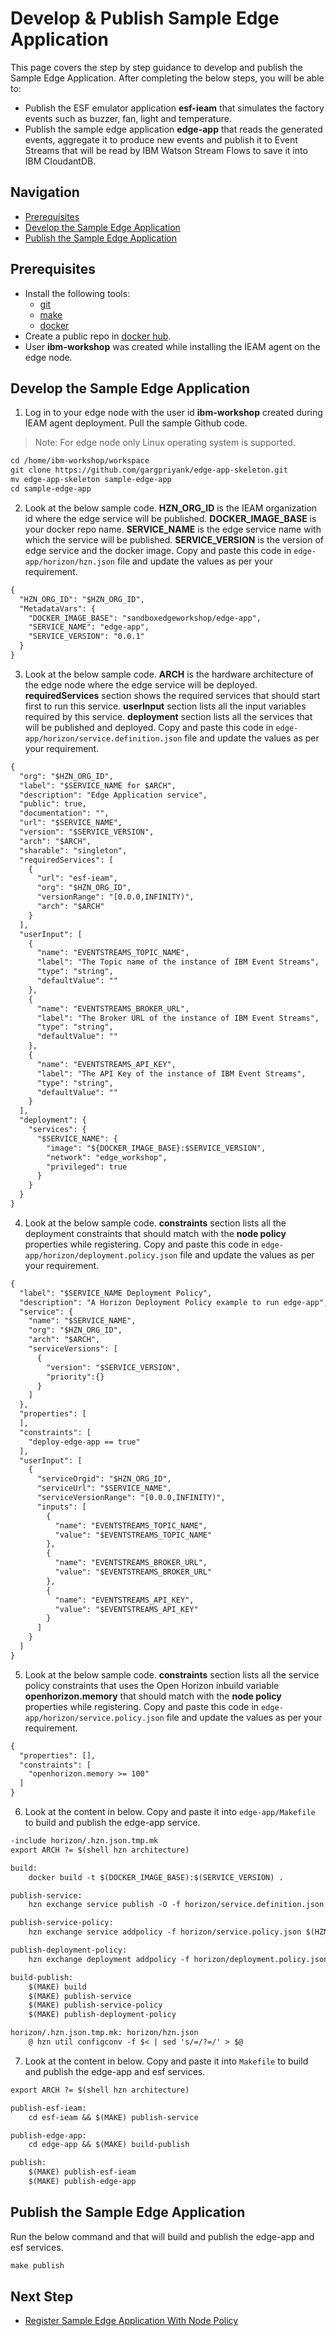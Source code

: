 # Develop & Publish Sample Edge Application

This page covers the step by step guidance to develop and publish the Sample Edge Application. After completing the below steps, you will be able to:
- Publish the ESF emulator application **esf-ieam** that simulates the factory events such as buzzer, fan, light and temperature.
- Publish the sample edge application **edge-app** that reads the generated events, aggregate it to produce new events and publish it to Event
  Streams that will be read by IBM Watson Stream Flows to save it into IBM CloudantDB.

## Navigation

- [Prerequisites](#prerequisites)
- [Develop the Sample Edge Application](#develop-the-sample-edge-application)
- [Publish the Sample Edge Application](#publish-the-sample-edge-application)

## Prerequisites

- Install the following tools:
    - [git](https://git-scm.com/book/en/v2/Getting-Started-Installing-Git)
    - [make](https://www.gnu.org/software/make/)
    - [docker](https://www.ibm.com/links?url=https%3A%2F%2Fdocs.docker.com%2Fget-docker%2F)
- Create a public repo in [docker hub](https://hub.docker.com/).
- User **ibm-workshop** was created while installing the IEAM agent on the edge node.

## Develop the Sample Edge Application

1) Log in to your edge node with the user id **ibm-workshop** created during IEAM agent deployment. Pull the sample Github code.

> Note: For edge node only Linux operating system is supported.

```markdown
cd /home/ibm-workshop/workspace
git clone https://github.com/gargpriyank/edge-app-skeleton.git
mv edge-app-skeleton sample-edge-app
cd sample-edge-app
```

2) Look at the below sample code. **HZN_ORG_ID** is the IEAM organization id where the edge service will be published. **DOCKER_IMAGE_BASE** is your
docker repo name. **SERVICE_NAME** is the edge service name with which the service will be published. **SERVICE_VERSION** is the version of edge
service and the docker image. Copy and paste this code in `edge-app/horizon/hzn.json` file and update the values as per your requirement.

```markdown
{
  "HZN_ORG_ID": "$HZN_ORG_ID",
  "MetadataVars": {
    "DOCKER_IMAGE_BASE": "sandboxedgeworkshop/edge-app",
    "SERVICE_NAME": "edge-app",
    "SERVICE_VERSION": "0.0.1"
  }
}
```

3) Look at the below sample code. **ARCH** is the hardware architecture of the edge node where the edge service will be deployed.
**requiredServices** section shows the required services that should start first to run this service. **userInput** section lists all the input
variables required by this service. **deployment** section lists all the services that will be published and deployed.
Copy and paste this code in `edge-app/horizon/service.definition.json` file and update the values as per your requirement.

```markdown
{
  "org": "$HZN_ORG_ID",
  "label": "$SERVICE_NAME for $ARCH",
  "description": "Edge Application service",
  "public": true,
  "documentation": "",
  "url": "$SERVICE_NAME",
  "version": "$SERVICE_VERSION",
  "arch": "$ARCH",
  "sharable": "singleton",
  "requiredServices": [
    {
      "url": "esf-ieam",
      "org": "$HZN_ORG_ID",
      "versionRange": "[0.0.0,INFINITY)",
      "arch": "$ARCH"
    }
  ],
  "userInput": [
    {
      "name": "EVENTSTREAMS_TOPIC_NAME",
      "label": "The Topic name of the instance of IBM Event Streams",
      "type": "string",
      "defaultValue": ""
    },
    {
      "name": "EVENTSTREAMS_BROKER_URL",
      "label": "The Broker URL of the instance of IBM Event Streams",
      "type": "string",
      "defaultValue": ""
    },
    {
      "name": "EVENTSTREAMS_API_KEY",
      "label": "The API Key of the instance of IBM Event Streams",
      "type": "string",
      "defaultValue": ""
    }
  ],
  "deployment": {
    "services": {
      "$SERVICE_NAME": {
        "image": "${DOCKER_IMAGE_BASE}:$SERVICE_VERSION",
        "network": "edge_workshop",
        "privileged": true
      }
    }
  }
}
```

4) Look at the below sample code. **constraints** section lists all the deployment constraints that should match with the **node policy** properties
while registering. Copy and paste this code in `edge-app/horizon/deployment.policy.json` file and update the values as per your requirement.

```markdown
{
  "label": "$SERVICE_NAME Deployment Policy",
  "description": "A Horizon Deployment Policy example to run edge-app",
  "service": {
    "name": "$SERVICE_NAME",
    "org": "$HZN_ORG_ID",
    "arch": "$ARCH",
    "serviceVersions": [
      {
        "version": "$SERVICE_VERSION",
        "priority":{}
      }
    ]
  },
  "properties": [
  ],
  "constraints": [
    "deploy-edge-app == true"
  ],
  "userInput": [
    {
      "serviceOrgid": "$HZN_ORG_ID",
      "serviceUrl": "$SERVICE_NAME",
      "serviceVersionRange": "[0.0.0,INFINITY)",
      "inputs": [
        {
          "name": "EVENTSTREAMS_TOPIC_NAME",
          "value": "$EVENTSTREAMS_TOPIC_NAME"
        },
        {
          "name": "EVENTSTREAMS_BROKER_URL",
          "value": "$EVENTSTREAMS_BROKER_URL"
        },
        {
          "name": "EVENTSTREAMS_API_KEY",
          "value": "$EVENTSTREAMS_API_KEY"
        }
      ]
    }
  ]
}
```

5) Look at the below sample code. **constraints** section lists all the service policy constraints that uses the Open Horizon inbuild variable 
**openhorizon.memory** that should match with the **node policy** properties while registering. Copy and paste this code in
`edge-app/horizon/service.policy.json` file and update the values as per your requirement.

```markdown
{
  "properties": [],
  "constraints": [
    "openhorizon.memory >= 100"
  ]
}
```

6) Look at the content in below. Copy and paste it into `edge-app/Makefile` to build and publish the edge-app service.

```markdown
-include horizon/.hzn.json.tmp.mk
export ARCH ?= $(shell hzn architecture)

build:
	docker build -t $(DOCKER_IMAGE_BASE):$(SERVICE_VERSION) .

publish-service:
	hzn exchange service publish -O -f horizon/service.definition.json

publish-service-policy:
	hzn exchange service addpolicy -f horizon/service.policy.json $(HZN_ORG_ID)/$(SERVICE_NAME)_$(SERVICE_VERSION)_$(ARCH)

publish-deployment-policy:
	hzn exchange deployment addpolicy -f horizon/deployment.policy.json $(HZN_ORG_ID)/policy-$(SERVICE_NAME)_$(SERVICE_VERSION)_$(ARCH)

build-publish:
	$(MAKE) build
	$(MAKE) publish-service
	$(MAKE) publish-service-policy
	$(MAKE) publish-deployment-policy

horizon/.hzn.json.tmp.mk: horizon/hzn.json
	@ hzn util configconv -f $< | sed 's/=/?=/' > $@
```

7) Look at the content in below. Copy and paste it into `Makefile` to build and publish the edge-app and esf services.

```markdown
export ARCH ?= $(shell hzn architecture)

publish-esf-ieam:
	cd esf-ieam && $(MAKE) publish-service

publish-edge-app:
	cd edge-app && $(MAKE) build-publish

publish:
	$(MAKE) publish-esf-ieam
	$(MAKE) publish-edge-app
```

## Publish the Sample Edge Application

Run the below command and that will build and publish the edge-app and esf services.

```markdown
make publish
```

## Next Step

- [Register Sample Edge Application With Node Policy](sample-edge-app-register.md)